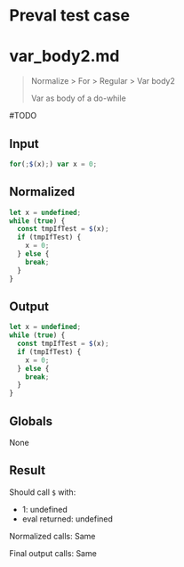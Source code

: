 # Preval test case

# var_body2.md

> Normalize > For > Regular > Var body2
>
> Var as body of a do-while

#TODO

## Input

`````js filename=intro
for(;$(x);) var x = 0;
`````

## Normalized

`````js filename=intro
let x = undefined;
while (true) {
  const tmpIfTest = $(x);
  if (tmpIfTest) {
    x = 0;
  } else {
    break;
  }
}
`````

## Output

`````js filename=intro
let x = undefined;
while (true) {
  const tmpIfTest = $(x);
  if (tmpIfTest) {
    x = 0;
  } else {
    break;
  }
}
`````

## Globals

None

## Result

Should call `$` with:
 - 1: undefined
 - eval returned: undefined

Normalized calls: Same

Final output calls: Same
